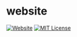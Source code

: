 # website

[![Website](https://img.shields.io/badge/visit-website-blue.svg)](https://janvimadhani.github.io/)
[![MIT License](https://img.shields.io/badge/license-MIT-brightgreen.svg)](https://raw.githubusercontent.com/rodluger/rodluger.github.io/master/LICENSE)
